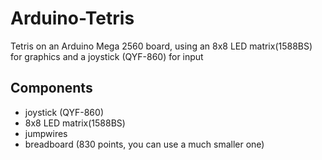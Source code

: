 # Arduino-Tetris
Tetris on an Arduino Mega 2560 board, using an 8x8 LED matrix(1588BS) for graphics and a joystick (QYF-860) for input

## Components
- joystick (QYF-860)
- 8x8 LED matrix(1588BS)
- jumpwires
- breadboard (830 points, you can use a much smaller one)
